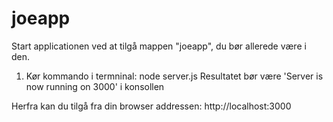 # joeapp

Start applicationen ved at tilgå mappen "joeapp", du bør allerede være i den.
1. Kør kommando i termninal:    node server.js
Resultatet bør være 'Server is now running on 3000' i konsollen

Herfra kan du tilgå fra din browser addressen: http://localhost:3000

